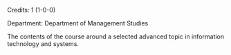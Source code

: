 Credits: 1 (1-0-0)

Department: Department of Management Studies

The contents of the course around a selected advanced topic in information technology and systems.